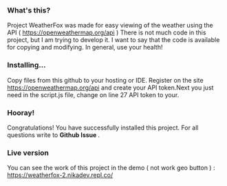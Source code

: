 ### What's this?
Project WeatherFox was made for easy viewing of the weather using the API ( https://openweathermap.org/api )
There is not much code in this project, but I am trying to develop it. I want to say that the code is available for copying and modifying. In general, use your health! 

### Installing...
Copy files from this github to your hosting or IDE. Register on the site https://openweathermap.org/api and create your API token.Next you just need in the script.js file, change on line 27 API token to your.

### Hooray!
Congratulations! You have successfully installed this project. For all questions write to <b> Github Issue </b> .

### Live version
You can see the work of this project in the demo ( not work geo button ) : https://weatherfox-2.nikadev.repl.co/
